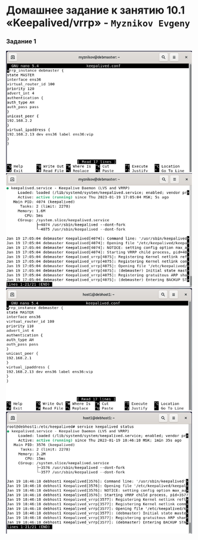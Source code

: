 # Домашнее задание к занятию 10.1 «Keepalived/vrrp» - `Myznikov Evgeny`

### Задание 1
![master config](https://github.com/EvgenyMyznikov/keepalived-vrrp-hw/blob/main/img/debmaster-keepalived-config.png?raw=true)
![master status](https://github.com/EvgenyMyznikov/keepalived-vrrp-hw/blob/main/img/debmaster-keepalived-start.png?raw=true)
![host1 config](https://github.com/EvgenyMyznikov/keepalived-vrrp-hw/blob/main/img/debhost1-keepalived-config.png?raw=true)
![host1 status](https://github.com/EvgenyMyznikov/keepalived-vrrp-hw/blob/main/img/debhost1-keepalived-start.png?raw=true)

